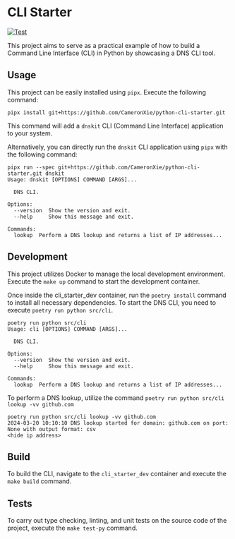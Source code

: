 # CLI Starter

[![Test](https://github.com/CameronXie/python-cli-starter/actions/workflows/test.yaml/badge.svg?branch=main)](https://github.com/CameronXie/python-cli-starter/actions/workflows/test.yaml)

This project aims to serve as a practical example of how to build a Command Line Interface (CLI) in Python by showcasing
a DNS CLI tool.

## Usage

This project can be easily installed using `pipx`. Execute the following command:

```shell
pipx install git+https://github.com/CameronXie/python-cli-starter.git
```

This command will add a `dnskit` CLI (Command Line Interface) application to your system.

Alternatively, you can directly run the `dnskit` CLI application using `pipx` with the following command:

```shell
pipx run --spec git+https://github.com/CameronXie/python-cli-starter.git dnskit
Usage: dnskit [OPTIONS] COMMAND [ARGS]...

  DNS CLI.

Options:
  --version  Show the version and exit.
  --help     Show this message and exit.

Commands:
  lookup  Perform a DNS lookup and returns a list of IP addresses...
```

## Development

This project utilizes Docker to manage the local development environment. Execute the `make up` command to start the
development container.

Once inside the cli_starter_dev container, run the `poetry install` command to install all necessary dependencies. To
start the DNS CLI, you need to execute `poetry run python src/cli`.

```shell
poetry run python src/cli
Usage: cli [OPTIONS] COMMAND [ARGS]...

  DNS CLI.

Options:
  --version  Show the version and exit.
  --help     Show this message and exit.

Commands:
  lookup  Perform a DNS lookup and returns a list of IP addresses...
```

To perform a DNS lookup, utilize the command `poetry run python src/cli lookup -vv github.com`

```shell
poetry run python src/cli lookup -vv github.com
2024-03-20 10:10:10 DNS lookup started for domain: github.com on port: None with output format: csv
<hide ip address>
```

## Build

To build the CLI, navigate to the `cli_starter_dev` container and execute the `make build` command.

## Tests

To carry out type checking, linting, and unit tests on the source code of the project, execute the `make test-py` command.
